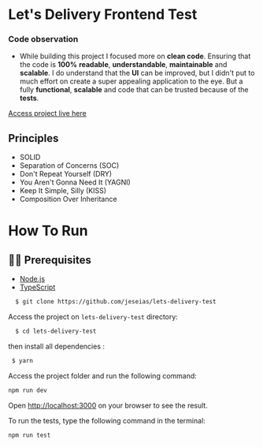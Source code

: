 # Let's Delivery Frontend Test

### Code observation

- While building this project I focused more on **clean code**. Ensuring that the code is **100%** **readable**, **understandable**, **maintainable** and **scalable**. I do understand that the **UI** can be improved, but I didn't put to much effort on create a super appealing application to the eye. But a fully **functional**, **scalable** and code that can be trusted because of the **tests**.

[Access project live here](https://lets-delivery-test.vercel.app/)

## Principles
  - SOLID
  - Separation of Concerns (SOC)
  - Don't Repeat Yourself (DRY)
  - You Aren't Gonna Need It (YAGNI)
  - Keep It Simple, Silly (KISS)
  - Composition Over Inheritance

# How To Run

## ✋🏻 Prerequisites

- [Node.js](https://nodejs.org/en/)
- [TypeScript](https://www.typescriptlang.org/)

```sh
  $ git clone https://github.com/jeseias/lets-delivery-test
```

Access the project on `lets-delivery-test` directory:

```sh
  $ cd lets-delivery-test
```

then install all dependencies :

```sh
 $ yarn 
```

Access the project folder and run the following command:

```bash
npm run dev
```

Open [http://localhost:3000](http://localhost:3000) on your browser to see the result.

To run the tests, type the following command in the terminal:

```sh
npm run test
``` 